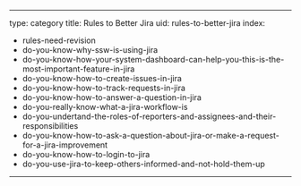 
---
type: category
title: Rules to Better Jira
uid: rules-to-better-jira
index:
 - rules-need-revision
 - do-you-know-why-ssw-is-using-jira
 - do-you-know-how-your-system-dashboard-can-help-you-this-is-the-most-important-feature-in-jira
 - do-you-know-how-to-create-issues-in-jira
 - do-you-know-how-to-track-requests-in-jira
 - do-you-know-how-to-answer-a-question-in-jira
 - do-you-really-know-what-a-jira-workflow-is
 - do-you-undertand-the-roles-of-reporters-and-assignees-and-their-responsibilities
 - do-you-know-how-to-ask-a-question-about-jira-or-make-a-request-for-a-jira-improvement
 - do-you-know-how-to-login-to-jira
 - do-you-use-jira-to-keep-others-informed-and-not-hold-them-up
---



